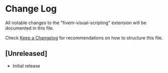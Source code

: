 # Change Log

All notable changes to the "fivem-visual-scripting" extension will be documented in this file.

Check [Keep a Changelog](http://keepachangelog.com/) for recommendations on how to structure this file.

## [Unreleased]

- Initial release
